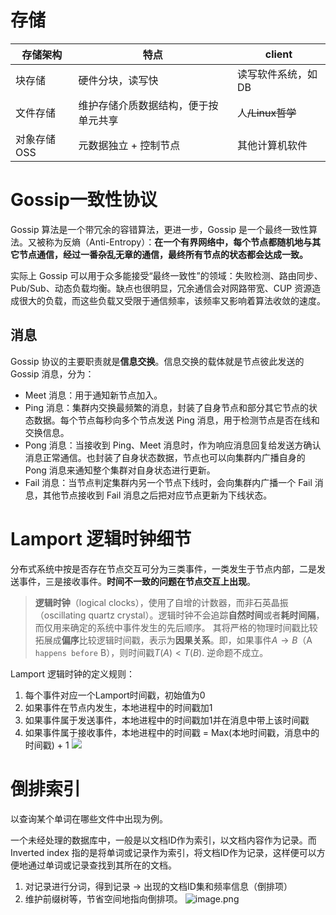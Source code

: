 # 存储

| 存储架构    | 特点 | client |
| ----------- | ---- | ---- |
| 块存储      |  硬件分块，读写快    |   读写软件系统，如DB   |
| 文件存储    | 维护存储介质数据结构，便于按单元共享     |   人~~/Linux哲学~~   |
| 对象存储OSS | 元数据独立 + 控制节点     | 其他计算机软件     |

# Gossip一致性协议

Gossip 算法是一个带冗余的容错算法，更进一步，Gossip 是一个最终一致性算法。又被称为反熵（Anti-Entropy）：**在一个有界网络中，每个节点都随机地与其它节点通信，经过一番杂乱无章的通信，最终所有节点的状态都会达成一致。**

实际上 Gossip 可以用于众多能接受“最终一致性”的领域：失败检测、路由同步、Pub/Sub、动态负载均衡。缺点也很明显，冗余通信会对网路带宽、CUP 资源造成很大的负载，而这些负载又受限于通信频率，该频率又影响着算法收敛的速度。

## 消息

Gossip 协议的主要职责就是**信息交换**。信息交换的载体就是节点彼此发送的Gossip 消息，分为：

-   Meet 消息：用于通知新节点加入。
-   Ping 消息：集群内交换最频繁的消息，封装了自身节点和部分其它节点的状态数据。每个节点每秒向多个节点发送 Ping 消息，用于检测节点是否在线和交换信息。
-   Pong 消息：当接收到 Ping、Meet 消息时，作为响应消息回复给发送方确认消息正常通信。也封装了自身状态数据，节点也可以向集群内广播自身的 Pong 消息来通知整个集群对自身状态进行更新。
-   Fail 消息：当节点判定集群内另一个节点下线时，会向集群内广播一个 Fail 消息，其他节点接收到 Fail 消息之后把对应节点更新为下线状态。


# Lamport 逻辑时钟细节
分布式系统中按是否存在节点交互可分为三类事件，一类发生于节点内部，二是发送事件，三是接收事件。**时间不一致的问题在节点交互上出现**。

> **逻辑时钟**（logical clocks），使用了自增的计数器，而非石英晶振（oscillating quartz crystal）。逻辑时钟不会追踪**自然时间**或者**耗时间隔**，而仅用来确定的系统中事件发生的先后顺序。
> 其将严格的物理时间戳比较拓展成**偏序**比较逻辑时间戳，表示为**因果关系**。即，如果事件$A\rightarrow B$（A `happens before` B），则时间戳$T(A) < T(B)$. 逆命题不成立。

Lamport 逻辑时钟的定义规则：
1.  每个事件对应一个Lamport时间戳，初始值为0
2.  如果事件在节点内发生，本地进程中的时间戳加1
3.  如果事件属于发送事件，本地进程中的时间戳加1并在消息中带上该时间戳
4.  如果事件属于接收事件，本地进程中的时间戳 = Max(本地时间戳，消息中的时间戳) + 1
![](http://img.070077.xyz/20230114005703.png)


# 倒排索引

以查询某个单词在哪些文件中出现为例。

一个未经处理的数据库中，一般是以文档ID作为索引，以文档内容作为记录。而Inverted index 指的是将单词或记录作为索引，将文档ID作为记录，这样便可以方便地通过单词或记录查找到其所在的文档。

1. 对记录进行分词，得到记录 -> 出现的文档ID集和频率信息（倒排项）
2. 维护前缀树等，节省空间地指向倒排项。
![image.png](http://img.070077.xyz/20230117205551.png)

